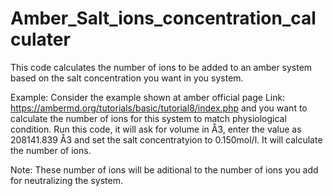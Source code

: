 # Amber_Salt_ions_concentration_calculater

This code calculates the number of ions to be added to an amber system based on the salt concentration you want in you system. 

Example: Consider the example shown at amber official page Link: https://ambermd.org/tutorials/basic/tutorial8/index.php and you want to calculate the number of ions for this system to match physiological condition. Run this code, it will ask for volume in Å3, enter the value as 208141.839 Å3 and set the salt concentratyion to 0.150mol/l. It will calculate the number of ions.

Note: These number of ions will be aditional to the number of ions you add for neutralizing the system. 
